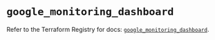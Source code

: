 # `google_monitoring_dashboard`

Refer to the Terraform Registry for docs: [`google_monitoring_dashboard`](https://registry.terraform.io/providers/hashicorp/google-beta/5.39.0/docs/resources/google_monitoring_dashboard).
